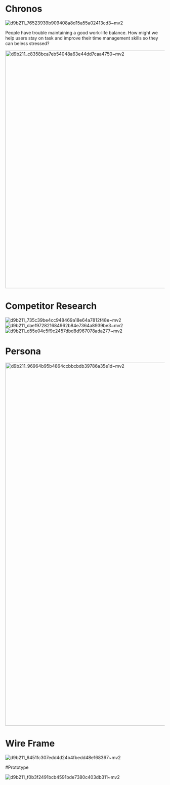 # Chronos

![d9b211_76523939b909408a8d15a55a02413cd3~mv2](https://github.com/temuulino/Chronos/assets/72473361/56b7a4f8-abf0-43b3-870b-defa53866df4)

People have trouble maintaining a good work-life balance. How might we help users stay on task and improve their time management skills so they can beless stressed?

<img width="751" alt="d9b211_c8358bca7eb54048a63e44dd7caa4750~mv2" src="https://github.com/temuulino/Chronos/assets/72473361/c8e80af3-7b3b-420c-9bc6-87854d37d4b2">

# Competitor Research

![d9b211_735c39be4cc948469a18e64a7812f48e~mv2](https://github.com/temuulino/Chronos/assets/72473361/f6487f8f-d1c7-4dba-8a0e-7b4624995820)
![d9b211_daef972821684962b84e7364a8939be3~mv2](https://github.com/temuulino/Chronos/assets/72473361/1910c818-3aaa-4092-8b6f-3529f6398aca)
![d9b211_d55e04c5f9c2457dbd8d967078ada277~mv2](https://github.com/temuulino/Chronos/assets/72473361/1a4efd0f-064c-4bfb-8556-3754b1a7747e)


# Persona

<img width="1147" alt="d9b211_96964b95b4864ccbbcbdb39786a35e1d~mv2" src="https://github.com/temuulino/Chronos/assets/72473361/e34960fa-eb1e-4268-a94d-58b2b74c31bb">

# Wire Frame

![d9b211_6451fc307edd4d24b4fbedd48e168367~mv2](https://github.com/temuulino/Chronos/assets/72473361/cd41e052-878a-4e9e-86cd-7acfa94d1b3b)

#Prototype

![d9b211_f0b3f2491bcb4591bde7380c403db311~mv2](https://github.com/temuulino/Chronos/assets/72473361/d9054c84-3219-40d5-bc3a-c026b53b2bb9)

